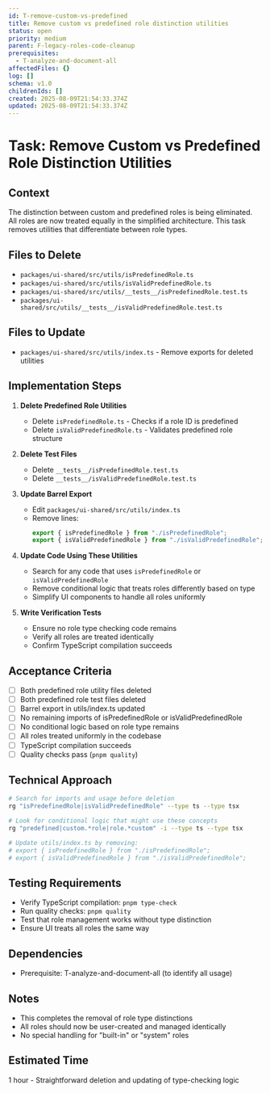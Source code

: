 ```yaml
---
id: T-remove-custom-vs-predefined
title: Remove custom vs predefined role distinction utilities
status: open
priority: medium
parent: F-legacy-roles-code-cleanup
prerequisites:
  - T-analyze-and-document-all
affectedFiles: {}
log: []
schema: v1.0
childrenIds: []
created: 2025-08-09T21:54:33.374Z
updated: 2025-08-09T21:54:33.374Z
---
```


# Task: Remove Custom vs Predefined Role Distinction Utilities

## Context

The distinction between custom and predefined roles is being eliminated. All roles are now treated equally in the simplified architecture. This task removes utilities that differentiate between role types.

## Files to Delete

- `packages/ui-shared/src/utils/isPredefinedRole.ts`
- `packages/ui-shared/src/utils/isValidPredefinedRole.ts`
- `packages/ui-shared/src/utils/__tests__/isPredefinedRole.test.ts`
- `packages/ui-shared/src/utils/__tests__/isValidPredefinedRole.test.ts`

## Files to Update

- `packages/ui-shared/src/utils/index.ts` - Remove exports for deleted utilities

## Implementation Steps

1. **Delete Predefined Role Utilities**
   - Delete `isPredefinedRole.ts` - Checks if a role ID is predefined
   - Delete `isValidPredefinedRole.ts` - Validates predefined role structure

2. **Delete Test Files**
   - Delete `__tests__/isPredefinedRole.test.ts`
   - Delete `__tests__/isValidPredefinedRole.test.ts`

3. **Update Barrel Export**
   - Edit `packages/ui-shared/src/utils/index.ts`
   - Remove lines:
     ```typescript
     export { isPredefinedRole } from "./isPredefinedRole";
     export { isValidPredefinedRole } from "./isValidPredefinedRole";
     ```

4. **Update Code Using These Utilities**
   - Search for any code that uses `isPredefinedRole` or `isValidPredefinedRole`
   - Remove conditional logic that treats roles differently based on type
   - Simplify UI components to handle all roles uniformly

5. **Write Verification Tests**
   - Ensure no role type checking code remains
   - Verify all roles are treated identically
   - Confirm TypeScript compilation succeeds

## Acceptance Criteria

- [ ] Both predefined role utility files deleted
- [ ] Both predefined role test files deleted
- [ ] Barrel export in utils/index.ts updated
- [ ] No remaining imports of isPredefinedRole or isValidPredefinedRole
- [ ] No conditional logic based on role type remains
- [ ] All roles treated uniformly in the codebase
- [ ] TypeScript compilation succeeds
- [ ] Quality checks pass (`pnpm quality`)

## Technical Approach

```bash
# Search for imports and usage before deletion
rg "isPredefinedRole|isValidPredefinedRole" --type ts --type tsx

# Look for conditional logic that might use these concepts
rg "predefined|custom.*role|role.*custom" -i --type ts --type tsx

# Update utils/index.ts by removing:
# export { isPredefinedRole } from "./isPredefinedRole";
# export { isValidPredefinedRole } from "./isValidPredefinedRole";
```

## Testing Requirements

- Verify TypeScript compilation: `pnpm type-check`
- Run quality checks: `pnpm quality`
- Test that role management works without type distinction
- Ensure UI treats all roles the same way

## Dependencies

- Prerequisite: T-analyze-and-document-all (to identify all usage)

## Notes

- This completes the removal of role type distinctions
- All roles should now be user-created and managed identically
- No special handling for "built-in" or "system" roles

## Estimated Time

1 hour - Straightforward deletion and updating of type-checking logic
